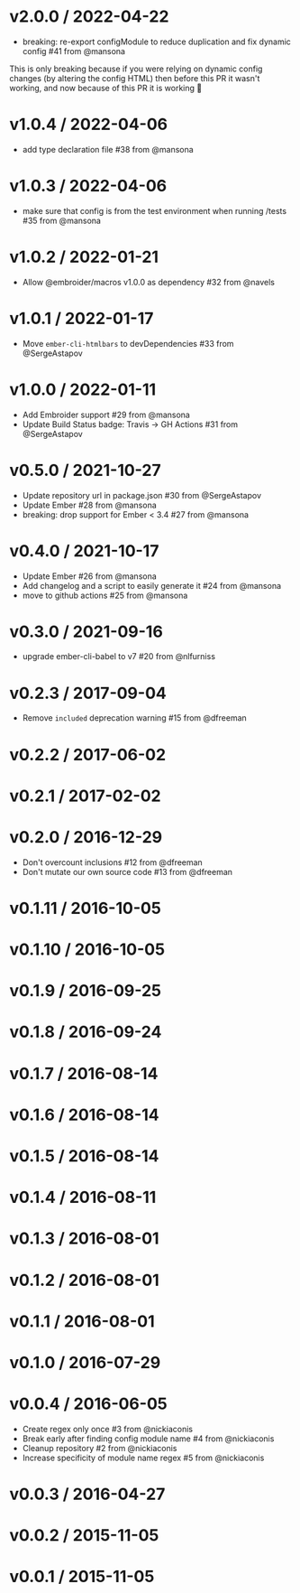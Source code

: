v2.0.0 / 2022-04-22
==================

* breaking: re-export configModule to reduce duplication and fix dynamic config #41 from @mansona

This is only breaking because if you were relying on dynamic config changes (by altering the config HTML) then before this PR it wasn't working, and now because of this PR it is working 🎉

v1.0.4 / 2022-04-06
==================

* add type declaration file #38 from @mansona

v1.0.3 / 2022-04-06
==================

* make sure that config is from the test environment when running /tests #35 from @mansona

v1.0.2 / 2022-01-21
==================

* Allow @embroider/macros v1.0.0 as dependency #32 from @navels

v1.0.1 / 2022-01-17
==================

* Move `ember-cli-htmlbars` to devDependencies #33 from @SergeAstapov

v1.0.0 / 2022-01-11
==================

* Add Embroider support #29 from @mansona
* Update Build Status badge: Travis -&gt; GH Actions #31 from @SergeAstapov

v0.5.0 / 2021-10-27
==================

* Update repository url in package.json #30 from @SergeAstapov
* Update Ember #28 from @mansona
* breaking: drop support for Ember &lt; 3.4 #27 from @mansona

v0.4.0 / 2021-10-17
==================

* Update Ember #26 from @mansona
* Add changelog and a script to easily generate it #24 from @mansona
* move to github actions #25 from @mansona

v0.3.0 / 2021-09-16
==================

* upgrade ember-cli-babel to v7 #20 from @nlfurniss

v0.2.3 / 2017-09-04
==================

* Remove `included` deprecation warning #15 from @dfreeman

v0.2.2 / 2017-06-02
==================

v0.2.1 / 2017-02-02
==================

v0.2.0 / 2016-12-29
==================

* Don't overcount inclusions #12 from @dfreeman
* Don't mutate our own source code #13 from @dfreeman

v0.1.11 / 2016-10-05
==================

v0.1.10 / 2016-10-05
==================

v0.1.9 / 2016-09-25
==================

v0.1.8 / 2016-09-24
==================

v0.1.7 / 2016-08-14
==================

v0.1.6 / 2016-08-14
==================

v0.1.5 / 2016-08-14
==================

v0.1.4 / 2016-08-11
==================

v0.1.3 / 2016-08-01
==================

v0.1.2 / 2016-08-01
==================

v0.1.1 / 2016-08-01
==================

v0.1.0 / 2016-07-29
==================

v0.0.4 / 2016-06-05
==================

* Create regex only once #3 from @nickiaconis
* Break early after finding config module name #4 from @nickiaconis
* Cleanup repository #2 from @nickiaconis
* Increase specificity of module name regex #5 from @nickiaconis

v0.0.3 / 2016-04-27
==================

v0.0.2 / 2015-11-05
==================

v0.0.1 / 2015-11-05
==================
